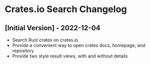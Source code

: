 # Crates.io Search Changelog

## [Initial Version] - 2022-12-04

- Search Rust crates on crates.io
- Provide a convenient way to open crates docs, homepage, and repository
- Provide two style result views, with and without details
